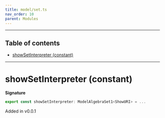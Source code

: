 ```yaml
---
title: model/set.ts
nav_order: 10
parent: Modules
---
```


---

<h2 class="text-delta">Table of contents</h2>

- [showSetInterpreter (constant)](#showsetinterpreter-constant)

---

# showSetInterpreter (constant)

**Signature**

```ts
export const showSetInterpreter: ModelAlgebraSet1<ShowURI> = ...
```

Added in v0.0.1
